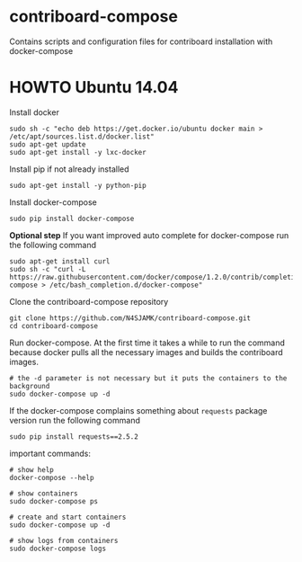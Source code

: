 # contriboard-compose
Contains scripts and configuration files for contriboard installation with
docker-compose

# HOWTO Ubuntu 14.04

Install docker
```
sudo sh -c "echo deb https://get.docker.io/ubuntu docker main > /etc/apt/sources.list.d/docker.list"
sudo apt-get update
sudo apt-get install -y lxc-docker
```

Install pip if not already installed
```
sudo apt-get install -y python-pip
```

Install docker-compose
```
sudo pip install docker-compose
```

**Optional step** If you want improved auto complete for docker-compose run the
following command
```
sudo apt-get install curl
sudo sh -c "curl -L https://raw.githubusercontent.com/docker/compose/1.2.0/contrib/completion/bash/docker-compose > /etc/bash_completion.d/docker-compose"
```

Clone the contriboard-compose repository
```
git clone https://github.com/N4SJAMK/contriboard-compose.git
cd contriboard-compose
```

Run docker-compose. At the first time it takes a while to run the command
because docker pulls all the necessary images and builds the contriboard images.
```
# the -d parameter is not necessary but it puts the containers to the background
sudo docker-compose up -d
```

If the docker-compose complains something about `requests` package version run
the following command
```
sudo pip install requests==2.5.2
```

important commands:
```
# show help
docker-compose --help

# show containers
sudo docker-compose ps

# create and start containers
sudo docker-compose up -d

# show logs from containers
sudo docker-compose logs
```
